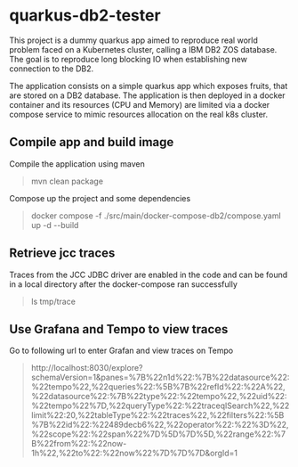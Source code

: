 # quarkus-db2-tester

This project is a dummy quarkus app aimed to reproduce real world problem faced on a Kubernetes cluster, calling a IBM DB2 ZOS database.
The goal is to reproduce long blocking IO when establishing new connection to the DB2.

The application consists on a simple quarkus app which exposes fruits, that are stored on a DB2 database.
The application is then deployed in a docker container and its resources (CPU and Memory) are limited via a docker compose service to mimic resources allocation on the real k8s cluster.

## Compile app and build image

Compile the application using maven

> mvn clean package

Compose up the project and some dependencies

> docker compose -f ./src/main/docker-compose-db2/compose.yaml up -d --build

## Retrieve jcc traces

Traces from the JCC JDBC driver are enabled in the code and can be found in a local directory after the docker-compose ran successfully

> ls tmp/trace

## Use Grafana and Tempo to view traces

Go to following url to enter Grafan and view traces on Tempo

> http://localhost:8030/explore?schemaVersion=1&panes=%7B%22n1d%22:%7B%22datasource%22:%22tempo%22,%22queries%22:%5B%7B%22refId%22:%22A%22,%22datasource%22:%7B%22type%22:%22tempo%22,%22uid%22:%22tempo%22%7D,%22queryType%22:%22traceqlSearch%22,%22limit%22:20,%22tableType%22:%22traces%22,%22filters%22:%5B%7B%22id%22:%22489decb6%22,%22operator%22:%22%3D%22,%22scope%22:%22span%22%7D%5D%7D%5D,%22range%22:%7B%22from%22:%22now-1h%22,%22to%22:%22now%22%7D%7D%7D&orgId=1




